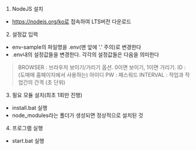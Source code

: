 1. NodeJS 설치
- https://nodejs.org/ko로 접속하여 LTS버전 다운로드

2. 설정값 입력
- env-sample의 파일명을 .env(맨 앞에 '.' 주의)로 변경한다
- .env내의 설정값들을 변경한다. 각각의 설정값들은 다음을 의미한다
 > BROWSER : 브라우저 보이기/가리기 옵션. 0이면 보이기, 1이면 가리기.
 > ID : (도매매 홈페이지에서 사용하는) 아이디
 > PW : 패스워드
 > INTERVAL : 작업과 작업간의 간격 (초 단위)

 3. 필요 모듈 설치(최초 1회만 진행)
- install.bat 실행
- node_modules라는 폴더가 생성되면 정상적으로 설치된 것

 4. 프로그램 실행
- start.bat 실행